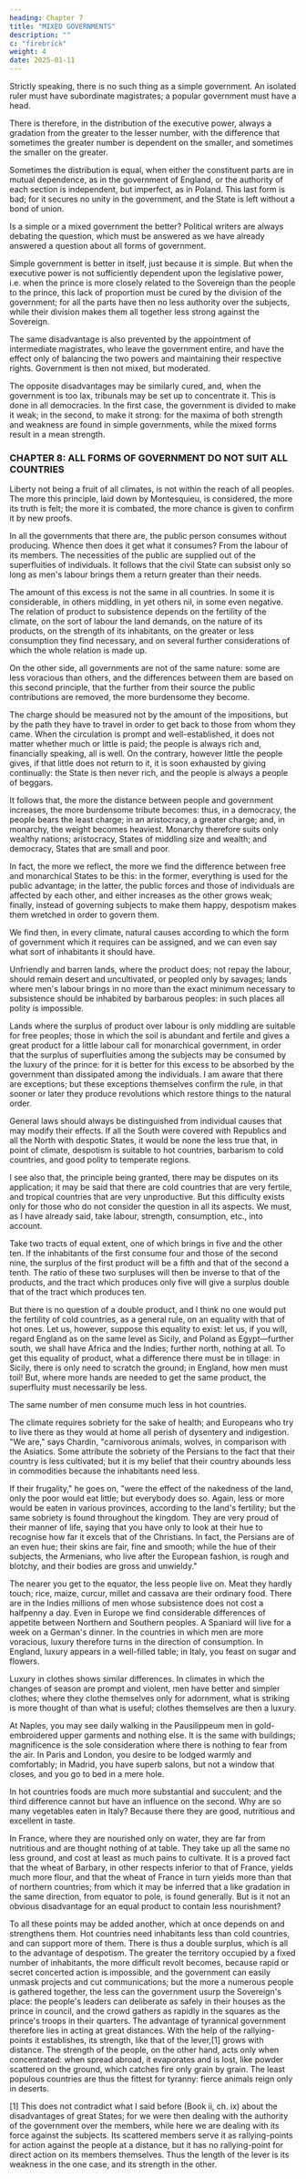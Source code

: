 ```yaml
---
heading: Chapter 7
title: "MIXED GOVERNMENTS"
description: ""
c: "firebrick"
weight: 4
date: 2025-01-11
---
```




Strictly speaking, there is no such thing as a simple government. An isolated ruler must have subordinate magistrates; a popular government must have a head. 

There is therefore, in the distribution of the executive power, always a gradation from the greater to the lesser number, with the difference that sometimes the greater number is dependent on the smaller, and sometimes the smaller on the greater.

Sometimes the distribution is equal, when either the constituent parts are in mutual dependence, as in the government of England, or the authority of each section is independent, but imperfect, as in Poland. This last form is bad; for it secures no unity in the government, and the State is left without a bond of union.

Is a simple or a mixed government the better? Political writers are always debating the question, which must be answered as we have already answered a question about all forms of government.

Simple government is better in itself, just because it is simple. But when the executive power is not sufficiently dependent upon the legislative power, i.e. when the prince is more closely related to the Sovereign than the people to the prince, this lack of proportion must be cured by the division of the government; for all the parts have then no less authority over the subjects, while their division makes them all together less strong against the Sovereign.

The same disadvantage is also prevented by the appointment of intermediate magistrates, who leave the government entire, and have the effect only of balancing the two powers and maintaining their respective rights. Government is then not mixed, but moderated.

The opposite disadvantages may be similarly cured, and, when the government is too lax, tribunals may be set up to concentrate it. This is done in all democracies. In the first case, the government is divided to make it weak; in the second, to make it strong: for the maxima of both strength and weakness are found in simple governments, while the mixed forms result in a mean strength.



### CHAPTER 8: ALL FORMS OF GOVERNMENT DO NOT SUIT ALL COUNTRIES

Liberty not being a fruit of all climates, is not within the reach of all peoples. The more this principle, laid down by Montesquieu, is considered, the more its truth is felt; the more it is combated, the more chance is given to confirm it by new proofs.

In all the governments that there are, the public person consumes without producing. Whence then does it get what it consumes? From the labour of its members. The necessities of the public are supplied out of the superfluities of individuals. It follows that the civil State can subsist only so long as men's labour brings them a return greater than their needs.

The amount of this excess is not the same in all countries. In some it is considerable, in others middling, in yet others nil, in some even negative. The relation of product to subsistence depends on the fertility of the climate, on the sort of labour the land demands, on the nature of its products, on the strength of its inhabitants, on the greater or less consumption they find necessary, and on several further considerations of which the whole relation is made up.

On the other side, all governments are not of the same nature: some are less voracious than others, and the differences between them are based on this second principle, that the further from their source the public contributions are removed, the more burdensome they become.

The charge should be measured not by the amount of the impositions, but by the path they have to travel in order to get back to those from whom they came. When the circulation is prompt and well-established, it does not matter whether much or little is paid; the people is always rich and, financially speaking, all is well. On the contrary, however little the people gives, if that little does not return to it, it is soon exhausted by giving continually: the State is then never rich, and the people is always a people of beggars.

It follows that, the more the distance between people and government increases, the more burdensome tribute becomes: thus, in a democracy, the people bears the least charge; in an aristocracy, a greater charge; and, in monarchy, the weight becomes heaviest. Monarchy therefore suits only wealthy nations; aristocracy, States of middling size and wealth; and democracy, States that are small and poor.

In fact, the more we reflect, the more we find the difference between free and monarchical States to be this: in the former, everything is used for the public advantage; in the latter, the public forces and those of individuals are affected by each other, and either increases as the other grows weak; finally, instead of governing subjects to make them happy, despotism makes them wretched in order to govern them.

We find then, in every climate, natural causes according to which the form of government which it requires can be assigned, and we can even say what sort of inhabitants it should have.

Unfriendly and barren lands, where the product does; not repay the labour, should remain desert and uncultivated, or peopled only by savages; lands where men's labour brings in no more than the exact minimum necessary to subsistence should be inhabited by barbarous peoples: in such places all polity is impossible. 

Lands where the surplus of product over labour is only middling are suitable for free peoples; those in which the soil is abundant and fertile and gives a great product for a little labour call for monarchical government, in order that the surplus of superfluities among the subjects may be consumed by the luxury of the prince: for it is better for this excess to be absorbed by the government than dissipated among the individuals. I am aware that there are exceptions; but these exceptions themselves confirm the rule, in that sooner or later they produce revolutions which restore things to the natural order.

General laws should always be distinguished from individual causes that may modify their effects. If all the South were covered with Republics and all the North with despotic States, it would be none the less true that, in point of climate, despotism is suitable to hot countries, barbarism to cold countries, and good polity to temperate regions. 

I see also that, the principle being granted, there may be disputes on its application; it may be said that there are cold countries that are very fertile, and tropical countries that are very unproductive. But this difficulty exists only for those who do not consider the question in all its aspects. We must, as I have already said, take labour, strength, consumption, etc., into account.

Take two tracts of equal extent, one of which brings in five and the other ten. If the inhabitants of the first consume four and those of the second nine, the surplus of the first product will be a fifth and that of the second a tenth. The ratio of these two surpluses will then be inverse to that of the products, and the tract which produces only five will give a surplus double that of the tract which produces ten.

But there is no question of a double product, and I think no one would put the fertility of cold countries, as a general rule, on an equality with that of hot ones. Let us, however, suppose this equality to exist: let us, if you will, regard England as on the same level as Sicily, and Poland as Egypt—further south, we shall have Africa and the Indies; further north, nothing at all. To get this equality of product, what a difference there must be in tillage: in Sicily, there is only need to scratch the ground; in England, how men must toil! But, where more hands are needed to get the same product, the superfluity must necessarily be less.


The same number of men consume much less in hot countries.

The climate requires sobriety for the sake of health; and Europeans who try to live there as they would at home all perish of dysentery and indigestion. "We are," says Chardin, "carnivorous animals, wolves, in comparison with the Asiatics. Some attribute the sobriety of the Persians to the fact that their country is less cultivated; but it is my belief that their country abounds less in commodities because the inhabitants need less. 

If their frugality," he goes on, "were the effect of the nakedness of the land, only the poor would eat little; but everybody does so. Again, less or more would be eaten in various provinces, according to the land's fertility; but the same sobriety is found throughout the kingdom. They are very proud of their manner of life, saying that you have only to look at their hue to recognise how far it excels that of the Christians. In fact, the Persians are of an even hue; their skins are fair, fine and smooth; while the hue of their subjects, the Armenians, who live after the European fashion, is rough and blotchy, and their bodies are gross and unwieldy."

The nearer you get to the equator, the less people live on. Meat they hardly touch; rice, maize, curcur, millet and cassava are their ordinary food. There are in the Indies millions of men whose subsistence does not cost a halfpenny a day. Even in Europe we find considerable differences of appetite between Northern and Southern peoples. A Spaniard will live for a week on a German's dinner. In the countries in which men are more voracious, luxury therefore turns in the direction of consumption. In England, luxury appears in a well-filled table; in Italy, you feast on sugar and flowers.

Luxury in clothes shows similar differences. In climates in which the changes of season are prompt and violent, men have better and simpler clothes; where they clothe themselves only for adornment, what is striking is more thought of than what is useful; clothes themselves are then a luxury.

At Naples, you may see daily walking in the Pausilippeum men in gold-embroidered upper garments and nothing else. It is the same with buildings; magnificence is the sole consideration where there is nothing to fear from the air. In Paris and London, you desire to be lodged warmly and comfortably; in Madrid, you have superb salons, but not a window that closes, and you go to bed in a mere hole.

In hot countries foods are much more substantial and succulent; and the third difference cannot but have an influence on the second. Why are so many vegetables eaten in Italy? Because there they are good, nutritious and excellent in taste. 

In France, where they are nourished only on water, they are far from nutritious and are thought nothing of at table. They take up all the same no less ground, and cost at least as much pains to cultivate. It is a proved fact that the wheat of Barbary, in other respects inferior to that of France, yields much more flour, and that the wheat of France in turn yields more than that of northern countries; from which it may be inferred that a like gradation in the same direction, from equator to pole, is found generally. But is it not an obvious disadvantage for an equal product to contain less nourishment?

To all these points may be added another, which at once depends on and strengthens them. Hot countries need inhabitants less than cold countries, and can support more of them. There is thus a double surplus, which is all to the advantage of despotism. The greater the territory occupied by a fixed number of inhabitants, the more difficult revolt becomes, because rapid or secret concerted action is impossible, and the government can easily unmask projects and cut communications; but the more a numerous people is gathered together, the less can the government usurp the Sovereign's place: the people's leaders can deliberate as safely in their houses as the prince in council, and the crowd gathers as rapidly in the squares as the prince's troops in their quarters. The advantage of tyrannical government therefore lies in acting at great distances. With the help of the rallying-points it establishes, its strength, like that of the lever,[1] grows with distance. The strength of the people, on the other hand, acts only when concentrated: when spread abroad, it evaporates and is lost, like powder scattered on the ground, which catches fire only grain by grain. The least populous countries are thus the fittest for tyranny: fierce animals reign only in deserts.

[1] This does not contradict what I said before (Book ii, ch. ix) about the disadvantages of great States; for we were then dealing with the authority of the government over the members, while here we are dealing with its force against the subjects. Its scattered members serve it as rallying-points for action against the people at a distance, but it has no rallying-point for direct action on its members themselves. Thus the length of the lever is its weakness in the one case, and its strength in the other.


